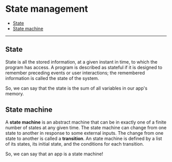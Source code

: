 # State management

* [State](#state)
* [State machine](#state-machine)

---

## State

State is all the stored information, at a given instant in time, to which the program has access. A program is described as stateful if it is designed to remember preceding events or user interactions; the remembered information is called the state of the system.

So, we can say that the state is the sum of all variables in our app's memory.

## State machine

A **state machine** is an abstract machine that can be in exactly one of a finite number of states at any given time. The state machine can change from one state to another in response to some external inputs. The change from one state to another is called a **transition**. An state machine is defined by a list of its states, its initial state, and the conditions for each transition.

So, we can say that an app is a state machine!
